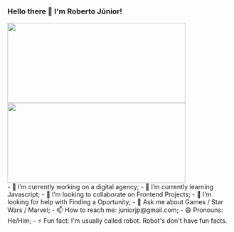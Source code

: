 ### Hello there 👋 I'm Roberto Júnior!
<div>
  <a href="https://github.com/roberto-juniorjp">
  <img width="400em" height="180em" src="https://github-readme-stats.vercel.app/api?username=anuraghazra&show_icons=true&theme=dracula"/>
  <img width="400em" height="180em" src="https://github-readme-stats.vercel.app/api/top-langs/?username=roberto-juniorjp&layout=compact&theme=dracula"/>
  </a>
</div>
- 🔭 I’m currently working on a digital agency;
- 🌱 I’m currently learning Javascript;
- 👯 I’m looking to collaborate on Frontend Projects;
- 🤔 I’m looking for help with Finding a Oportunity;
- 💬 Ask me about Games / Star Wars / Marvel;
- 📫 How to reach me: juniorjp@gmail.com;
- 😄 Pronouns: He/Him;
- ⚡ Fun fact: I'm usually called robot. Robot's don't have fun facts.

